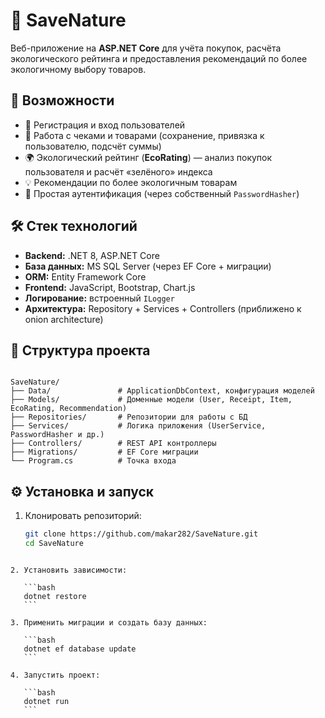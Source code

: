 # 🌱 SaveNature

Веб-приложение на **ASP.NET Core** для учёта покупок, расчёта экологического рейтинга и предоставления рекомендаций по более экологичному выбору товаров.

## 🚀 Возможности

- 👤 Регистрация и вход пользователей  
- 🧾 Работа с чеками и товарами (сохранение, привязка к пользователю, подсчёт суммы)  
- 🌍 Экологический рейтинг (**EcoRating**) — анализ покупок пользователя и расчёт «зелёного» индекса  
- 💡 Рекомендации по более экологичным товарам  
- 🔐 Простая аутентификация (через собственный `PasswordHasher`)  

## 🛠️ Стек технологий

- **Backend:** .NET 8, ASP.NET Core  
- **База данных:** MS SQL Server (через EF Core + миграции)  
- **ORM:** Entity Framework Core  
- **Frontend:** JavaScript, Bootstrap, Chart.js  
- **Логирование:** встроенный `ILogger`  
- **Архитектура:** Repository + Services + Controllers (приближено к onion architecture)  

## 📂 Структура проекта

```

SaveNature/
├── Data/               # ApplicationDbContext, конфигурация моделей
├── Models/             # Доменные модели (User, Receipt, Item, EcoRating, Recommendation)
├── Repositories/       # Репозитории для работы с БД
├── Services/           # Логика приложения (UserService, PasswordHasher и др.)
├── Controllers/        # REST API контроллеры
├── Migrations/         # EF Core миграции
└── Program.cs          # Точка входа

````

## ⚙️ Установка и запуск

1. Клонировать репозиторий:
   ```bash
   git clone https://github.com/makar282/SaveNature.git
   cd SaveNature
````

2. Установить зависимости:

   ```bash
   dotnet restore
   ```

3. Применить миграции и создать базу данных:

   ```bash
   dotnet ef database update
   ```

4. Запустить проект:

   ```bash
   dotnet run
   ```


